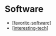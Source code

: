 # Software

- [[favorite-software]]
- [[interesting-tech]]

[//begin]: # "Autogenerated link references for markdown compatibility"
[favorite-software]: favorite-software "Favorite Software"
[interesting-tech]: interesting-tech "Interesting Tech"
[//end]: # "Autogenerated link references"